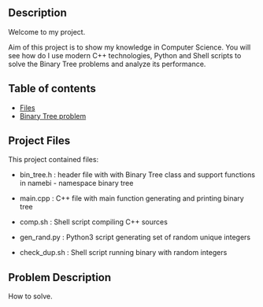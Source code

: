
## Description

Welcome to my project. 

Aim of this project is to show my knowledge in Computer Science. You will see how do I use modern C++ technologies, Python and Shell scripts to solve the Binary Tree problems and analyze its performance.

## Table of contents
* [Files](#project-files)
* [Binary Tree problem](#problem-description)


## Project Files

This project contained files:

* bin_tree.h  : header file with with Binary Tree class and support functions in
		namebi - namespace binary tree

* main.cpp     : C++ file with main function generating and printing binary tree

* comp.sh      : Shell script compiling C++ sources
	
* gen_rand.py  : Python3 script generating set of random unique integers

* check_dup.sh : Shell script running binary with random integers

## Problem Description

How to solve.
